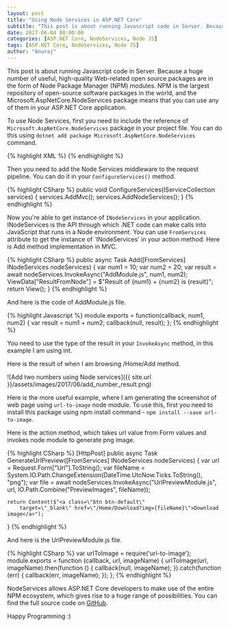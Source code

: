 ```yaml
---
layout: post
title: "Using Node Services in ASP.NET Core"
subtitle: "This post is about running Javascript code in Server. Because a huge number of useful, high-quality Web-related open source packages are in the form of Node Package Manager (NPM) modules. NPM is the largest repository of open-source software packages in the world, and the Microsoft.AspNetCore.NodeServices package means that you can use any of them in your ASP.NET Core application."
date: 2017-06-04 00:00:00
categories: [ASP.NET Core, NodeServices, Node JS]
tags: [ASP.NET Core, NodeServices, Node JS]
author: "Anuraj"
---
```

This post is about running Javascript code in Server. Because a huge number of useful, high-quality Web-related open source packages are in the form of Node Package Manager (NPM) modules. NPM is the largest repository of open-source software packages in the world, and the Microsoft.AspNetCore.NodeServices package means that you can use any of them in your ASP.NET Core application.

To use Node Services, first you need to include the reference of `Microsoft.AspNetCore.NodeServices` package in your project file. You can do this using `dotnet add package Microsoft.AspNetCore.NodeServices` command.

{% highlight XML %}
<ItemGroup>
    <PackageReference Include="Microsoft.AspNetCore.All" Version="2.0.0-preview1-final" />
    <PackageReference Include="Microsoft.AspNetCore.NodeServices" Version="1.1.1" />
</ItemGroup>
{% endhighlight %}

Then you need to add the Node Services middleware to the request pipeline. You can do it in your `ConfigureServices()` method.

{% highlight CSharp %}
public void ConfigureServices(IServiceCollection services)
{
    services.AddMvc();
    services.AddNodeServices();
}
{% endhighlight %}

Now you're able to get instance of `INodeServices` in your application. INodeServices is the API through which .NET code can make calls into JavaScript that runs in a Node environment. You can use `FromServices` attribute to get the instance of `INodeServices' in your action method. Here is Add method implementation in MVC.

{% highlight CSharp %}
public async Task<IActionResult> Add([FromServices] INodeServices nodeServices)
{
    var num1 = 10;
    var num2 = 20;
    var result = await nodeServices.InvokeAsync<int>("AddModule.js", num1, num2);
    ViewData["ResultFromNode"] = $"Result of {num1} + {num2} is {result}";
    return View();
}
{% endhighlight %}

And here is the code of AddModule.js file.

{% highlight Javascript %}
module.exports = function(callback, num1, num2) { 
  var result = num1 + num2;
  callback(null, result); 
};
{% endhighlight %}

You need to use the type of the result in your `InvokeAsync` method, in this example I am using int.

Here is the result of when I am browsing /Home/Add method.

![Add two numbers using Node services]({{ site.url }}/assets/images/2017/06/add_number_result.png)

Here is the more useful example, where I am generating the screenshot of web page using `url-to-image` node module. To use this, first you need to install this package using npm install command - `npm install --save url-to-image`.

Here is the action method, which takes url value from Form values and invokes node module to generate png image.

{% highlight CSharp %}
[HttpPost]
public async Task<IActionResult> GenerateUrlPreview([FromServices] INodeServices nodeServices)
{
    var url = Request.Form["Url"].ToString();
    var fileName = System.IO.Path.ChangeExtension(DateTime.UtcNow.Ticks.ToString(), "png");
    var file = await nodeServices.InvokeAsync<string>("UrlPreviewModule.js", url, 
        IO.Path.Combine("PreviewImages", fileName));

    return Content($"<a class=\"btn btn-default\" 
        target=\"_blank\" href=\"/Home/Download?img={fileName}\">Download image</a>");
}
{% endhighlight %}

And here is the UrlPreviewModule.js file.

{% highlight CSharp %}
var urlToImage = require('url-to-image');
module.exports = function (callback, url, imageName) {
    urlToImage(url, imageName).then(function () {
        callback(null, imageName);
    }).catch(function (err) {
        callback(err, imageName);
    });
};
{% endhighlight %}

NodeServices allows ASP.NET Core developers to make use of the entire NPM ecosystem, which gives rise to a huge range of possibilities. You can find the full source code on [GitHub](https://github.com/anuraj/AspNetCoreSamples/tree/master/NodeServicesSample).

Happy Programming :)
